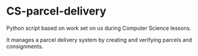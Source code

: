 # CS-parcel-delivery

Python script based on work set on us during Computer Science lessons.

It manages a parcel delivery system by creating and verifying parcels and consignments.
